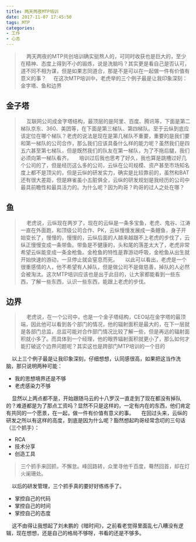 ```yaml
---
title: 两天两夜MTP培训
date: 2017-11-07 17:45:50
tags: MTP
categories:
- 工作
- 心态
---
```

> &nbsp;&nbsp;&nbsp;&nbsp;两天两夜的MTP共创培训确实挺熬人的，可同时收获也是巨大的，至少在精神、态度上得到不小的锻炼，说是洗脑吗？其实更是看自己是否认可，道不同不相为谋，但是如果志同道合，那是不是可以在一起做一件有价值有意义的事？
> &nbsp;&nbsp;&nbsp;&nbsp;在这次MTP培训中，老虎举的三个例子最是让我印象深刻：金字塔、鱼和边界

金子塔
-----
>&nbsp;&nbsp;&nbsp;&nbsp;互联网公司成金字塔结构，最顶层的是阿里、百度、腾讯等，下面是第二梯队京东、360、美团等，在下面是第三梯队、第四梯队。至于云纵到底应该定位在哪个梯队？老虎的说法是现在是第几梯队不重要，重要的是我们要和第一梯队的公司合作，那么我们应该具备什么样的能力呢？虽然我们是四五六甚至第七梯队，但是既然我们的队友在第一梯队，为了不拖后腿，我们必须向第一梯队看齐。
>&nbsp;&nbsp;&nbsp;&nbsp;培训过后我也思考了好久，我也算是跳槽过好几个公司的了，但是经历这么多的公司，云纵在公司规模、资产甚至市场知名度上都不是顶尖的，但是云纵的研发实力，确实是比较靠前的，虽然和BAT还有很大差距，但是麻雀虽小五脏俱全，云纵的研发规划是我经历的公司中最具前瞻性和最具活力的。为什么呢？因为昀哥？昀哥的过人之处在哪？

鱼
-----
>&nbsp;&nbsp;&nbsp;&nbsp;老虎说，云纵现在两岁了，现在的云纵是一条多宝鱼，老虎、鬼谷、江涛一直在外面跑，和顶级公司合作、PK，云纵慢慢发展成一条鲤鱼，身子开始变长了，慢慢的，慢慢的，云纵后面的人越来越跟不上老虎的步伐了，云纵正慢慢变成一条带鱼。带鱼是不健康的，头和尾的落差太大了，老虎非常希望云纵能变成一条金枪鱼。金枪鱼的特性是靠游动呼吸，金枪鱼从出生就开始快速的游动，一旦停止就会窒息而死。
>&nbsp;&nbsp;&nbsp;&nbsp;以此可以看出，老虎是一个很重感情的人，他不希望有人掉队，但是做公司不是做慈善，掉队的人必然会被淘汰。这次MTP培训应该也是出于此目的，让大家都能看到一些东西，了解一些东西，认识一些东西，能跟上老虎的步伐。

边界
-----
>&nbsp;&nbsp;&nbsp;&nbsp;老虎说，在一个公司中，也是一个金子塔结构，CEO站在金字塔的最顶端，因此他可以看到各个部门的情况，他的辐射面积是最大的，在下一层就是各部门总监，总监可能对合作部门情况比较了解一些，但是再远的辐射面积就小多了。而具体到一个经理，他的眼界辐射面积就更小了，那么如何才能打破这个边界问题呢？其实这也是跨部门MTP培训的一个目的

&nbsp;&nbsp;&nbsp;&nbsp;以上三个例子最是让我印象深刻，仔细想想，认同感很高，如果把这当作洗脑，那只说明两种可能：
* 我的思想境界还是不够
* 老虎感染力不够

&nbsp;&nbsp;&nbsp;&nbsp;显然以上两点都不是，开始跟随马云的十八罗汉一直走到了现在都没有掉队的？难道都是为了那点工资吗？显然不只是这样的，一定有内在的东西，他们肯定有共同的一个愿景，在一起，做一件有价值有意义的事。
&nbsp;&nbsp;&nbsp;&nbsp;在回过头来，云纵的研发之所以有这样的高度，到底是因为什么呢？豁然想起昀哥经常念叨的三句话（三个抓手）：
* RCA
* 技术分享
* 创造工具

>三个抓手来回抓，不懈怠。峰回路转，众里寻他千百度，蓦然回首，却在灯火阑珊处。

&nbsp;&nbsp;&nbsp;&nbsp;以后的研发管理，三个抓手真的要好好练练手了。
* 掌控自己的代码
* 掌控自己的时间
* 掌控自己的态度

&nbsp;&nbsp;&nbsp;&nbsp;这不由得让我想起了刘未鹏的《暗时间》，之前看老觉得里面乱七八糟没有逻辑，现在想想，还是自己的格局不够呀，书看的还是不够多。